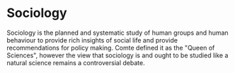 # Sociology
  Sociology is the planned and systematic study of human groups and human behaviour to provide rich insights of social life and provide recommendations for policy making. 
  Comte defined it as the "Queen of Sciences", however the view that sociology is and ought to be studied like a natural science remains a controversial debate.
